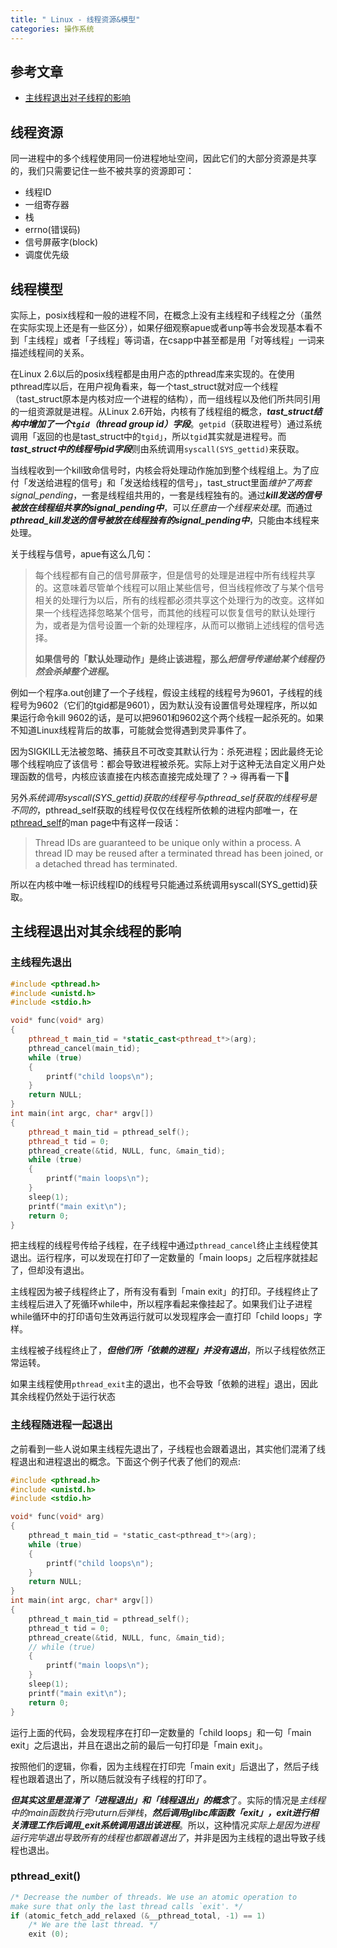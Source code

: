 ```yaml
---
title: " Linux - 线程资源&模型"
categories: 操作系统
---
```

## 参考文章
- [主线程退出对子线程的影响](https://originlee.com/2015/04/08/influence-of-main-threads-exiting-to-child-thread/)

## 线程资源
同一进程中的多个线程使用同一份进程地址空间，因此它们的大部分资源是共享的，我们只需要记住一些不被共享的资源即可：
- 线程ID  
- 一组寄存器  
- 栈  
- errno(错误码)  
- 信号屏蔽字(block)  
- 调度优先级

## 线程模型
实际上，posix线程和一般的进程不同，在概念上没有主线程和子线程之分（虽然在实际实现上还是有一些区分），如果仔细观察apue或者unp等书会发现基本看不到「主线程」或者「子线程」等词语，在csapp中甚至都是用「对等线程」一词来描述线程间的关系。

在Linux 2.6以后的posix线程都是由用户态的pthread库来实现的。在使用pthread库以后，在用户视角看来，每一个tast_struct就对应一个线程（tast_struct原本是内核对应一个进程的结构），而一组线程以及他们所共同引用的一组资源就是进程。从Linux 2.6开始，内核有了线程组的概念，***tast_struct结构中增加了一个`tgid`（thread group id）字段***。`getpid`（获取进程号）通过系统调用「返回的也是tast_struct中的`tgid`」，所以`tgid`其实就是进程号。而***tast_struct中的线程号pid字段***则由系统调用`syscall(SYS_gettid)`来获取。

当线程收到一个kill致命信号时，内核会将处理动作施加到整个线程组上。为了应付「发送给进程的信号」和「发送给线程的信号」，tast_struct里面*维护了两套signal_pending*，一套是线程组共用的，一套是线程独有的。通过***kill发送的信号被放在线程组共享的signal_pending中***，可以*任意由一个线程来处理*。而通过***pthread_kill发送的信号被放在线程独有的signal_pending中***，只能由本线程来处理。

关于线程与信号，apue有这么几句：

> 每个线程都有自己的信号屏蔽字，但是信号的处理是进程中所有线程共享的。这意味着尽管单个线程可以阻止某些信号，但当线程修改了与某个信号相关的处理行为以后，所有的线程都必须共享这个处理行为的改变。这样如果一个线程选择忽略某个信号，而其他的线程可以恢复信号的默认处理行为，或者是为信号设置一个新的处理程序，从而可以撤销上述线程的信号选择。
> 
> **如果信号的「默认处理动作」是终止该进程，那么*把信号传递给某个线程仍然会杀掉整个进程*。**

例如一个程序a.out创建了一个子线程，假设主线程的线程号为9601，子线程的线程号为9602（它们的tgid都是9601），因为默认没有设置信号处理程序，所以如果运行命令kill 9602的话，是可以把9601和9602这个两个线程一起杀死的。如果不知道Linux线程背后的故事，可能就会觉得遇到灵异事件了。

因为SIGKILL无法被忽略、捕获且不可改变其默认行为：杀死进程；因此最终无论哪个线程响应了该信号：都会导致进程被杀死。实际上对于这种无法自定义用户处理函数的信号，内核应该直接在内核态直接完成处理了？-> 得再看一下👀

另外*系统调用syscall(SYS_gettid)获取的线程号与pthread_self获取的线程号是不同的*，pthread_self获取的线程号仅仅在线程所依赖的进程内部唯一，在[pthread_self](http://linux.die.net/man/3/pthread_self)的man page中有这样一段话：

> Thread IDs are guaranteed to be unique only within a process. A thread ID may be reused after a terminated thread has been joined, or a detached thread has terminated.

所以在内核中唯一标识线程ID的线程号只能通过系统调用syscall(SYS_gettid)获取。

## 主线程退出对其余线程的影响
### 主线程先退出 
```cpp
#include <pthread.h>
#include <unistd.h>
#include <stdio.h>

void* func(void* arg)
{
	pthread_t main_tid = *static_cast<pthread_t*>(arg);
	pthread_cancel(main_tid);
	while (true)
	{
		printf("child loops\n");
	}
	return NULL;
}
int main(int argc, char* argv[])
{
	pthread_t main_tid = pthread_self();
	pthread_t tid = 0;
	pthread_create(&tid, NULL, func, &main_tid);
	while (true)
	{
		printf("main loops\n");
	}
	sleep(1);
	printf("main exit\n");
	return 0;
}
```

把主线程的线程号传给子线程，在子线程中通过`pthread_cancel`终止主线程使其退出。运行程序，可以发现在打印了一定数量的「main loops」之后程序就挂起了，但却没有退出。

主线程因为被子线程终止了，所有没有看到「main exit」的打印。子线程终止了主线程后进入了死循环while中，所以程序看起来像挂起了。如果我们让子进程while循环中的打印语句生效再运行就可以发现程序会一直打印「child loops」字样。

主线程被子线程终止了，***但他们所「依赖的进程」并没有退出***，所以子线程依然正常运转。

如果主线程使用`pthread_exit`主的退出，也不会导致「依赖的进程」退出，因此其余线程仍然处于运行状态

### 主线程随进程一起退出
之前看到一些人说如果主线程先退出了，子线程也会跟着退出，其实他们混淆了线程退出和进程退出的概念。下面这个例子代表了他们的观点: 
```c
#include <pthread.h>
#include <unistd.h>
#include <stdio.h>

void* func(void* arg)
{
	pthread_t main_tid = *static_cast<pthread_t*>(arg);
	while (true)
	{
		printf("child loops\n");
	}
	return NULL;
}
int main(int argc, char* argv[])
{
	pthread_t main_tid = pthread_self();
	pthread_t tid = 0;
	pthread_create(&tid, NULL, func, &main_tid);
	// while (true)
	{
		printf("main loops\n");
	}
	sleep(1);
	printf("main exit\n");
	return 0;
}
```

运行上面的代码，会发现程序在打印一定数量的「child loops」和一句「main exit」之后退出，并且在退出之前的最后一句打印是「main exit」。

按照他们的逻辑，你看，因为主线程在打印完「main exit」后退出了，然后子线程也跟着退出了，所以随后就没有子线程的打印了。

***但其实这里是混淆了「进程退出」和「线程退出」的概念***了。实际的情况是*主线程中的main函数执行完ruturn后弹栈*，***然后调用glibc库函数「exit」，exit进行相关清理工作后调用_exit系统调用退出该进程***。所以，这种情况*实际上是因为进程运行完毕退出导致所有的线程也都跟着退出了*，并非是因为主线程的退出导致子线程也退出。

### pthread_exit()
```c
/* Decrease the number of threads. We use an atomic operation to
make sure that only the last thread calls `exit'. */
if (atomic_fetch_add_relaxed (&__pthread_total, -1) == 1)
	/* We are the last thread. */
	exit (0);
```